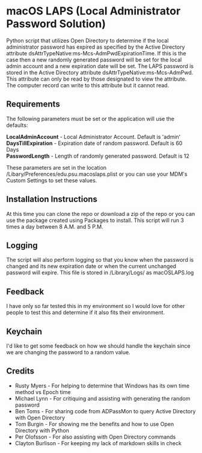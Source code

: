 macOS LAPS (Local Administrator Password Solution)
==================================================

Python script that utilizes Open Directory to determine if the
local administrator password has expired as specified by the Active Directory
attribute dsAttrTypeNative:ms-Mcs-AdmPwdExpirationTime. If this is the case
then a new randomly generated password will be set for the local admin account
and a new expiration date will be set. The LAPS password is stored in the
Active Directory attribute dsAttrTypeNative:ms-Mcs-AdmPwd. This attribute can
only be read by those designated to view the attribute. The computer record
can write to this attribute but it cannot read.

Requirements
------------

The following parameters must be set or the application will use the defaults:

**LocalAdminAccount** - Local Administrator Account. Default is 'admin'  
**DaysTillExpiration** - Expiration date of random password. Default is 60 Days  
**PasswordLength** - Length of randomly generated password. Default is 12  

These parameters are set in the location /Libary/Preferences/edu.psu.macoslaps.plist
or you can use your MDM's Custom Settings to set these values.

Installation Instructions
-------------------------
At this time you can clone the repo or download a zip of the repo or you can
use the package created using Packages to install. This script will run
3 times a day between 8 A.M. and 5 P.M.

Logging
-------
The script will also perform logging so that you know when the password is changed
and its new expiration date or when the current unchanged password will expire. This
file is stored in /Library/Logs/ as macOSLAPS.log

Feedback
--------
I have only so far tested this in my environment so I would love for other people
to test this and determine if it also fits their environment.

Keychain
--------
I'd like to get some feedback on how we should handle the keychain since we are
changing the password to a random value.

Credits
--------------
* Rusty Myers - For helping to determine that Windows has its own time method vs
Epoch time
* Michael Lynn - For critiquing and assisting with generating the random password
* Ben Toms - For sharing code from ADPassMon to query Active Directory with Open
Directory
* Tom Burgin - For showing me the benefits and how to use Open Directory with Python
* Per Olofsson - For also assisting with Open Directory commands
* Clayton Burlison - For keeping my lack of markdown skills in check
